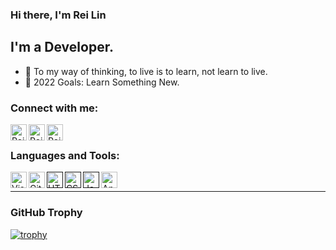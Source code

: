 ### Hi there, I'm Rei Lin


## I'm a Developer.

- 🌱 To my way of thinking, to live is to learn, not learn to live.
- 🥅 2022 Goals: Learn Something New.

### Connect with me:

[<img align="left" alt="Rei | Twitter" width="26px" src="https://cdn.jsdelivr.net/npm/simple-icons@v3/icons/twitter.svg" />][twitter]
[<img align="left" alt="Rei | LinkedIn" width="26px" src="https://cdn.jsdelivr.net/npm/simple-icons@v3/icons/linkedin.svg" />][linkedin]
[<img align="left" alt="Rei | Instagram" width="26px" src="https://cdn.jsdelivr.net/npm/simple-icons@v3/icons/instagram.svg" />][instagram]

<br />

### Languages and Tools:

[<img align="left" alt="Visual Studio Code" width="26px" src="https://cdn.jsdelivr.net/npm/simple-icons@v3/icons/visualstudiocode.svg" />](https://code.visualstudio.com/)
[<img align="left" alt="Git" width="26px" src="https://cdn.jsdelivr.net/npm/simple-icons@v3/icons/git.svg" />](https://git-scm.com/)
[<img align="left" alt="HTML5" width="26px" src="https://cdn.jsdelivr.net/npm/simple-icons@v3/icons/html5.svg" />]()
[<img align="left" alt="CSS3" width="26px" src="https://cdn.jsdelivr.net/npm/simple-icons@v3/icons/css3.svg" />]()
[<img align="left" alt="JavaScript" width="26px" src="https://cdn.jsdelivr.net/npm/simple-icons@v3/icons/javascript.svg" />]()
[<img align="left" alt="Angular" width="26px" src="https://cdn.jsdelivr.net/npm/simple-icons@v3/icons/angular.svg" />](https://angular.io/)

<br />

---

### GitHub Trophy

[![trophy](https://github-profile-trophy.vercel.app/?username=temisrei&rank=SECRET,SSS,SS,S,AAA,AA,A&theme=discord)](https://github.com/temisrei)

<br />


[twitter]: https://twitter.com/temisrei
[instagram]: https://www.instagram.com/temisrei
[linkedin]: https://linkedin.com/in/temisrei
